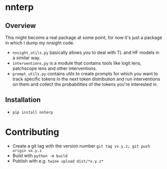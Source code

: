# nnterp
## Overview
This might become a real package at some point, for now it's just a package in which I dump my nnsight code.
- `nnsight_utils.py` basically allows you to deal with TL and HF models in a similar way.
- `interventions.py` is a module that contains tools like logit lens, patchscope lens and other interventions.
- `prompt_utils.py` contains utils to create prompts for which you want to track specific tokens in the next token distribution and run interventions on them and collect the probabilities of the tokens you're interested in.

## Installation
- `pip install nnterp`

# Contributing
- Create a git tag with the version number `git tag vx.y.z; git push origin vx.y.z`
- Build with `python -m build`
- Publish with e.g. `twine upload dist/*x.y.z*`